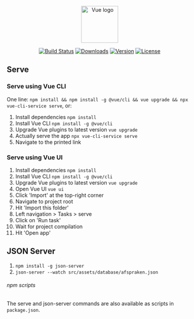 <p align="center"><a href="https://vuejs.org" target="_blank" rel="noopener noreferrer"><img width="100" src="https://vuejs.org/images/logo.png" alt="Vue logo"></a></p>

<p align="center">
  <a href="https://circleci.com/gh/vuejs/vue/tree/dev"><img src="https://img.shields.io/circleci/project/github/vuejs/vue/dev.svg?sanitize=true" alt="Build Status"></a>
  <a href="https://npmcharts.com/compare/vue?minimal=true"><img src="https://img.shields.io/npm/dm/vue.svg?sanitize=true" alt="Downloads"></a>
  <a href="https://www.npmjs.com/package/vue"><img src="https://img.shields.io/npm/v/vue.svg?sanitize=true" alt="Version"></a>
  <a href="https://www.npmjs.com/package/vue"><img src="https://img.shields.io/npm/l/vue.svg?sanitize=true" alt="License"></a>  
  <br>
</p>

## Serve
### Serve using Vue CLI
One line: `npm install && npm install -g @vue/cli && vue upgrade && npx vue-cli-service serve`, or:

1. Install dependencies `npm install`
2. Install Vue CLI `npm install -g @vue/cli`
3. Upgrade Vue plugins to latest version `vue upgrade`
4. Actually serve the app `npx vue-cli-service serve`  
5. Navigate to the printed link

### Serve using Vue UI
1. Install dependencies `npm install`
2. Install Vue CLI `npm install -g @vue/cli`
3. Upgrade Vue plugins to latest version `vue upgrade`
4. Open Vue UI `vue ui`
5. Click 'Import' at the top-right corner
6. Navigate to project root
7. Hit 'Import this folder'
8. Left navigation > Tasks > serve
9. Click on 'Run task'
10. Wait for project compilation
11. Hit 'Open app'

## JSON Server
1. `npm install -g json-server`
2. `json-server --watch src/assets/database/afspraken.json`

###### npm scripts
The serve and json-server commands are also available as scripts in `package.json`.
